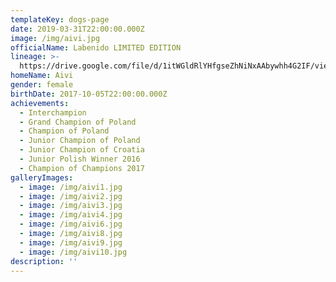 ```yaml
---
templateKey: dogs-page
date: 2019-03-31T22:00:00.000Z
image: /img/aivi.jpg
officialName: Labenido LIMITED EDITION
lineage: >-
  https://drive.google.com/file/d/1itWGldRlYHfgseZhNiNxAAbywhh4G2IF/view?usp=sharing
homeName: Aivi
gender: female
birthDate: 2017-10-05T22:00:00.000Z
achievements:
  - Interchampion
  - Grand Champion of Poland
  - Champion of Poland
  - Junior Champion of Poland
  - Junior Champion of Croatia
  - Junior Polish Winner 2016
  - Champion of Champions 2017
galleryImages:
  - image: /img/aivi1.jpg
  - image: /img/aivi2.jpg
  - image: /img/aivi3.jpg
  - image: /img/aivi4.jpg
  - image: /img/aivi6.jpg
  - image: /img/aivi8.jpg
  - image: /img/aivi9.jpg
  - image: /img/aivi10.jpg
description: ''
---
```


